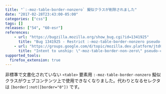 ```yaml
---
title: "`:-moz-table-border-nonzero` 擬似クラスが削除されました"
date: "2017-02-28T23:43:00-05:00"
categories: ["css"]
tags: []
releases: ["54", "60-esr"]
references:
    - url: "https://bugzilla.mozilla.org/show_bug.cgi?id=1341925"
      title: "Bug 1341925 - Restrict :-moz-table-border-nonzero pseudo-class to UA stylesheet"
    - url: "https://groups.google.com/d/topic/mozilla.dev.platform/jtdC_pUmCew/discussion"
      title: "Intent to unship: \"-moz-table-border-non-zero\" pseudo-class outside UA stylesheet"
supported_tools:
  firefox_extension: true
---
```

非標準で文書化されていない `<table>` 要素用 `:-moz-table-border-nonzero` 擬似クラスがウェブコンテンツ上で使用できなくなりました。代わりとなるセレクタは `[border]:not([border="0"])` です。
